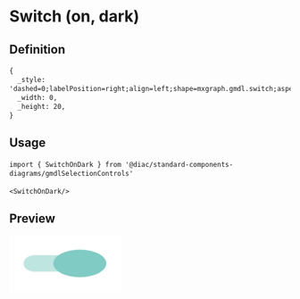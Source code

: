 # Switch (on, dark)

## Definition

```
{
  _style: 'dashed=0;labelPosition=right;align=left;shape=mxgraph.gmdl.switch;aspect=fixed;switchState=on;strokeColor=none;fillColor=#80CBC4;sketch=0;html=1;',
  _width: 0,
  _height: 20,
}
```

## Usage

```
import { SwitchOnDark } from '@diac/standard-components-diagrams/gmdlSelectionControls'

<SwitchOnDark/>
```

## Preview

<img src="./switch-on-dark.png" width="200"/>
